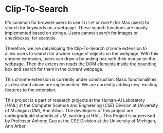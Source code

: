 # Clip-To-Search
It's common for browser users to use `Ctrl+F` or `Cmd+F` (for Mac users) to search for keywords on a webpage. These search functions are mostly implemented based on strings. Users cannot search for images or checkboxes, for example.<br/><br/>
Therefore, we are delveloping the Clip-To-Search chrome extension to allow users to search for a wider range of objects on the webpage. With this chrome extension, users can draw a bounding box with their mouse on the webpage. Then the extension reads the DOM elements inside the bounding box and search for them in the current webpage.<br/><br/>
This chrome extension is currently under construction. Basic functionalities as described above are implemented. We are currently adding new, exciting features to the extension.<br/><br/>
This project is a part of research projects at the Human-AI Laboratory (*HAIL*) at the Computer Science and Engneering (*CSE*) Division at University of Michigan (*UM*), Ann Arbor. The developers of this project are undergraduate students at UM, working at HAIL. This Project is supervised by Professor Anhong Guo at the CSE Division at the University of Michigan, Ann Arbor.<br/><br/>
